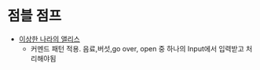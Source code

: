 # 점블 점프

- [이상한 나라의 앨리스](https://github.com/sotogito/jumble-jump/tree/1-alice-in-wonderland-develop)
  - 커멘드 패턴 적용. 음료,버섯,go over, open 중 하나의 Input에서 입력받고 처리해야됨
